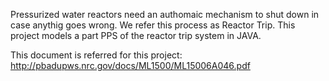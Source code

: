 Pressurized water reactors need an authomaic mechanism to shut down in case anythig goes wrong. We refer this process as Reactor Trip.
This project models a part PPS of the reactor trip system in JAVA.
 
This document is referred for this project: http://pbadupws.nrc.gov/docs/ML1500/ML15006A046.pdf

